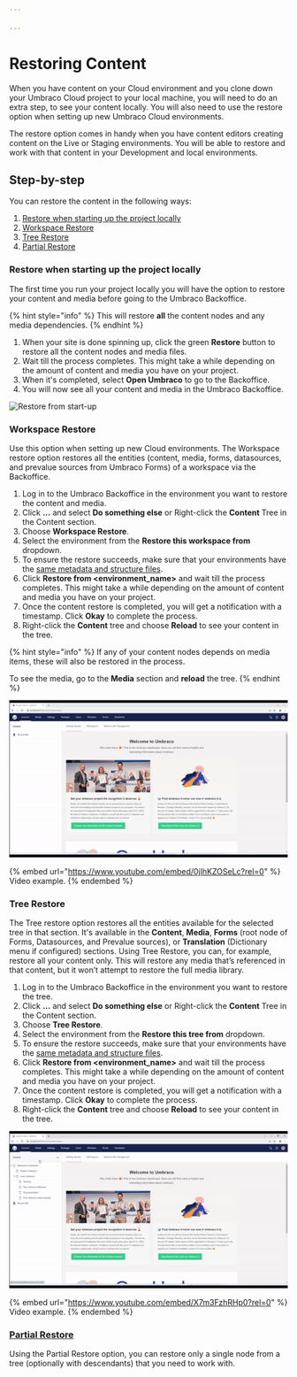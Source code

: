 ```yaml
---

---
```


# Restoring Content

When you have content on your Cloud environment and you clone down your Umbraco Cloud project to your local machine, you will need to do an extra step, to see your content locally. You will also need to use the restore option when setting up new Umbraco Cloud environments.

The restore option comes in handy when you have content editors creating content on the Live or Staging environments. You will be able to restore and work with that content in your Development and local environments.

## Step-by-step

You can restore the content in the following ways:

1. [Restore when starting up the project locally](#restore-when-starting-up-the-project-locally)
2. [Workspace Restore](#workspace-restore)
3. [Tree Restore](#tree-restore)
4. [Partial Restore](Partial-Restore)

### Restore when starting up the project locally

The first time you run your project locally you will have the option to restore your content and media before going to the Umbraco Backoffice.

{% hint style="info" %}
This will restore **all** the content nodes and any media dependencies.
{% endhint %}

1. When your site is done spinning up, click the green **Restore** button to restore all the content nodes and media files.
2. Wait till the process completes. This might take a while depending on the amount of content and media you have on your project.
3. When it's completed, select **Open Umbraco** to go to the Backoffice.
4. You will now see all your content and media in the Umbraco Backoffice.

![Restore from start-up](images/Normal-Restore.gif)

### Workspace Restore

Use this option when setting up new Cloud environments. The Workspace restore option restores all the entities (content, media, forms, datasources, and prevalue sources from Umbraco Forms) of a workspace via the Backoffice.

1. Log in to the Umbraco Backoffice in the environment you want to restore the content and media.
2. Click **...** and select **Do something else** or Right-click the **Content** Tree in the Content section.
3. Choose **Workspace Restore**.
4. Select the environment from the **Restore this workspace from** dropdown.
5. To ensure the restore succeeds, make sure that your environments have the [same metadata and structure files](../cloud-to-cloud.md).
6. Click **Restore from <environment_name>** and wait till the process completes. This might take a while depending on the amount of content and media you have on your project.
7. Once the content restore is completed, you will get a notification with a timestamp. Click **Okay** to complete the process.
8. Right-click the **Content** tree and choose **Reload** to see your content in the tree.

{% hint style="info" %}
If any of your content nodes depends on media items, these will also be restored in the process.

To see the media, go to the **Media** section and **reload** the tree.
{% endhint %}

![Workspace Restore](images/Workspace_Restore.gif)

{% embed url="https://www.youtube.com/embed/0jIhKZOSeLc?rel=0" %}
Video example.
{% endembed %}

### Tree Restore

The Tree restore option restores all the entities available for the selected tree in that section. It's available in the **Content**, **Media**, **Forms** (root node of Forms, Datasources, and Prevalue sources), or **Translation** (Dictionary menu if configured) sections. Using Tree Restore, you can, for example, restore all your content only. This will restore any media that’s referenced in that content, but it won’t attempt to restore the full media library.

1. Log in to the Umbraco Backoffice in the environment you want to restore the tree.
2. Click **...** and select **Do something else** or Right-click the **Content** Tree in the Content section.
3. Choose **Tree Restore**.
4. Select the environment from the **Restore this tree from** dropdown.
5. To ensure the restore succeeds, make sure that your environments have the [same metadata and structure files](../cloud-to-cloud.md).
6. Click **Restore from <environment_name>** and wait till the process completes. This might take a while depending on the amount of content and media you have on your project.
7. Once the content restore is completed, you will get a notification with a timestamp. Click **Okay** to complete the process.
8. Right-click the **Content** tree and choose **Reload** to see your content in the tree.

![Tree Restore](images/Tree-Restore.gif)

{% embed url="https://www.youtube.com/embed/X7m3FzhRHp0?rel=0" %}
Video example.
{% endembed %}

### [Partial Restore](partial-restore.md)

Using the Partial Restore option, you can restore only a single node from a tree (optionally with descendants) that you need to work with.
